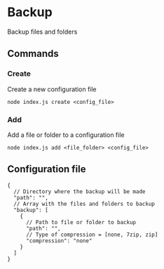 # Backup
Backup files and folders

## Commands

### Create

Create a new configuration file

```shell
node index.js create <config_file>
```

### Add

Add a file or folder to a configuration file

```shell
node index.js add <file_folder> <config_file>
```

## Configuration file

```jsonc
{
  // Directory where the backup will be made
  "path": "",
  // Array with the files and folders to backup
  "backup": [
    {
      // Path to file or folder to backup
      "path": "",
      // Type of compression = [none, 7zip, zip]
      "compression": "none"
    }
  ]
}
```
